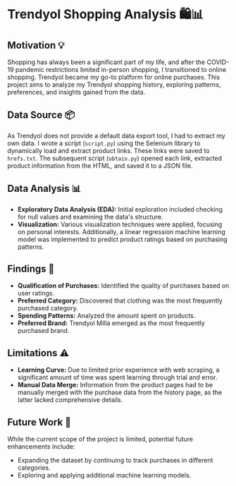 # Trendyol Shopping Analysis 🛍️📊

## Motivation 💡
Shopping has always been a significant part of my life, and after the COVID-19 pandemic restrictions limited in-person shopping, I transitioned to online shopping. Trendyol became my go-to platform for online purchases. This project aims to analyze my Trendyol shopping history, exploring patterns, preferences, and insights gained from the data.

## Data Source 📦
As Trendyol does not provide a default data export tool, I had to extract my own data. I wrote a script (`script.py`) using the Selenium library to dynamically load and extract product links. These links were saved to `hrefs.txt`. The subsequent script (`obtain.py`) opened each link, extracted product information from the HTML, and saved it to a JSON file.

## Data Analysis 📊
- **Exploratory Data Analysis (EDA):** Initial exploration included checking for null values and examining the data's structure.
- **Visualization:** Various visualization techniques were applied, focusing on personal interests. Additionally, a linear regression machine learning model was implemented to predict product ratings based on purchasing patterns.

## Findings 🚀
- **Qualification of Purchases:** Identified the quality of purchases based on user ratings.
- **Preferred Category:** Discovered that clothing was the most frequently purchased category.
- **Spending Patterns:** Analyzed the amount spent on products.
- **Preferred Brand:** Trendyol Milla emerged as the most frequently purchased brand.

## Limitations ⚠️
- **Learning Curve:** Due to limited prior experience with web scraping, a significant amount of time was spent learning through trial and error.
- **Manual Data Merge:** Information from the product pages had to be manually merged with the purchase data from the history page, as the latter lacked comprehensive details.

## Future Work 🚀
While the current scope of the project is limited, potential future enhancements include:
- Expanding the dataset by continuing to track purchases in different categories.
- Exploring and applying additional machine learning models.
